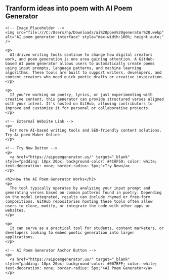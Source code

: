 <!DOCTYPE html>
<html lang="en">
<head>
  <meta charset="UTF-8" />
  <meta name="viewport" content="width=device-width, initial-scale=1.0" />
  <meta name="description" content="Explore an AI Poem Generator for GitHub that turns ideas into structured poetry using artificial intelligence." />
  <title> Tranform ideas into poem with AI Poem Generator </title>
</head>
<body>

  <article>
    <h1> Tranform ideas into poem with AI Poem Generator </h1>

    <!-- Image Placeholder -->
    <img src="file:///C:/Users/hp/Downloads/ai%20poem%20generator%20.webp" alt="AI poem generator interface" style="max-width:100%; height:auto;" />

    <p>
      AI-driven writing tools continue to change how digital creators work, and poem generation is one area gaining attention. A GitHub-based AI poem generator allows users to automatically create poems using input prompts, language patterns, and machine learning algorithms. These tools are built to support writers, developers, and content creators who need quick poetic drafts or creative inspiration.
    </p>

    <p>
      If you're working on poetry, lyrics, or just experimenting with creative content, this generator can provide structured verses aligned with your intent. It's hosted on GitHub, allowing contributors to improve and customize it for personal or collaborative projects. 
    </p>

    <!-- External Website Link -->
    <p>
      For more AI-based writing tools and SEO-friendly content solutions, Try Ai poem Maker Online
    </p>

    <!-- Try Now Button -->
    <p>
      <a href="https://aipoemgenerator.us/" target="_blank" style="padding: 10px 20px; background-color: #4CAF50; color: white; text-decoration: none; border-radius: 5px;">Try Now</a>
    </p>

    <h2>How the AI Poem Generator Works</h2>
    <p>
      The tool typically operates by analyzing your input prompt and generating verses based on common patterns found in poetry. Depending on the model integrated, results can include rhymed or free-form compositions. GitHub repositories hosting these tools often allow users to clone, modify, or integrate the code with other apps or websites.
    </p>

    <p>
      It can serve as a practical tool for students, content marketers, or developers looking to embed poetic generation into larger applications.
    </p>

    <!-- AI Poem Generator Anchor Button -->
    <p>
      <a href="https://aipoemgenerator.us/" target="_blank" style="padding: 10px 20px; background-color: #007BFF; color: white; text-decoration: none; border-radius: 5px;">AI Poem Generator</a>
    </p>
  </article>

</body>
</html>
